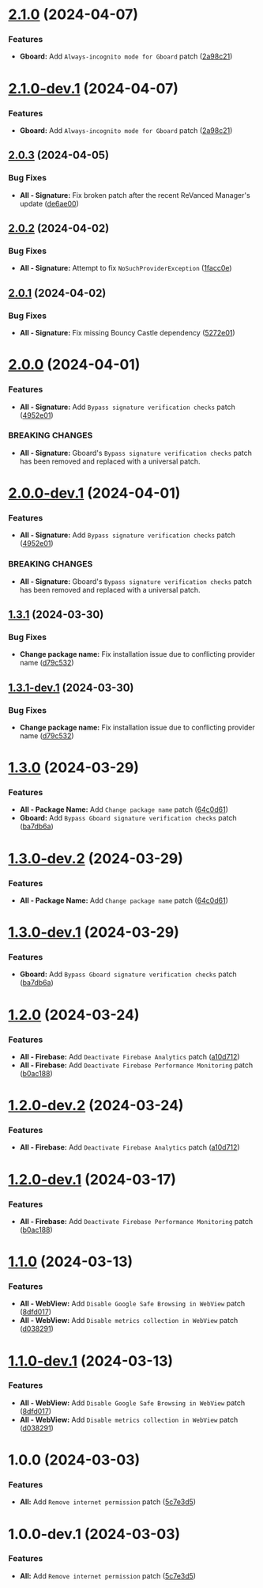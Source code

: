 # [2.1.0](https://github.com/jkennethcarino/privacy-revanced-patches/compare/v2.0.3...v2.1.0) (2024-04-07)


### Features

* **Gboard:** Add `Always-incognito mode for Gboard` patch ([2a98c21](https://github.com/jkennethcarino/privacy-revanced-patches/commit/2a98c21685f4959c662df443cb12146a2178cc66))

# [2.1.0-dev.1](https://github.com/jkennethcarino/privacy-revanced-patches/compare/v2.0.3...v2.1.0-dev.1) (2024-04-07)


### Features

* **Gboard:** Add `Always-incognito mode for Gboard` patch ([2a98c21](https://github.com/jkennethcarino/privacy-revanced-patches/commit/2a98c21685f4959c662df443cb12146a2178cc66))

## [2.0.3](https://github.com/jkennethcarino/privacy-revanced-patches/compare/v2.0.2...v2.0.3) (2024-04-05)


### Bug Fixes

* **All - Signature:** Fix broken patch after the recent ReVanced Manager's update ([de6ae00](https://github.com/jkennethcarino/privacy-revanced-patches/commit/de6ae00b2e67564d1d9ed2b6a1230e6aa55cdab3))

## [2.0.2](https://github.com/jkennethcarino/privacy-revanced-patches/compare/v2.0.1...v2.0.2) (2024-04-02)


### Bug Fixes

* **All - Signature:** Attempt to fix `NoSuchProviderException` ([1facc0e](https://github.com/jkennethcarino/privacy-revanced-patches/commit/1facc0e25cfcf46ccf9746f3286e5558f864f167))

## [2.0.1](https://github.com/jkennethcarino/privacy-revanced-patches/compare/v2.0.0...v2.0.1) (2024-04-02)


### Bug Fixes

* **All - Signature:** Fix missing Bouncy Castle dependency ([5272e01](https://github.com/jkennethcarino/privacy-revanced-patches/commit/5272e018b70f52bc0fbf4bed1eac8e90c8b08022))

# [2.0.0](https://github.com/jkennethcarino/privacy-revanced-patches/compare/v1.3.1...v2.0.0) (2024-04-01)


### Features

* **All - Signature:** Add `Bypass signature verification checks` patch ([4952e01](https://github.com/jkennethcarino/privacy-revanced-patches/commit/4952e019fc50ede7e6921718c183fab0e9f0e6d0))


### BREAKING CHANGES

* **All - Signature:** Gboard's `Bypass signature verification checks` patch has been removed and replaced with a universal patch.

# [2.0.0-dev.1](https://github.com/jkennethcarino/privacy-revanced-patches/compare/v1.3.1...v2.0.0-dev.1) (2024-04-01)


### Features

* **All - Signature:** Add `Bypass signature verification checks` patch ([4952e01](https://github.com/jkennethcarino/privacy-revanced-patches/commit/4952e019fc50ede7e6921718c183fab0e9f0e6d0))


### BREAKING CHANGES

* **All - Signature:** Gboard's `Bypass signature verification checks` patch has been removed and replaced with a universal patch.

## [1.3.1](https://github.com/jkennethcarino/privacy-revanced-patches/compare/v1.3.0...v1.3.1) (2024-03-30)


### Bug Fixes

* **Change package name:** Fix installation issue due to conflicting provider name ([d79c532](https://github.com/jkennethcarino/privacy-revanced-patches/commit/d79c5321dc701d9f586316bca7e32e5f9395940e))

## [1.3.1-dev.1](https://github.com/jkennethcarino/privacy-revanced-patches/compare/v1.3.0...v1.3.1-dev.1) (2024-03-30)


### Bug Fixes

* **Change package name:** Fix installation issue due to conflicting provider name ([d79c532](https://github.com/jkennethcarino/privacy-revanced-patches/commit/d79c5321dc701d9f586316bca7e32e5f9395940e))

# [1.3.0](https://github.com/jkennethcarino/privacy-revanced-patches/compare/v1.2.0...v1.3.0) (2024-03-29)


### Features

* **All - Package Name:** Add `Change package name` patch ([64c0d61](https://github.com/jkennethcarino/privacy-revanced-patches/commit/64c0d6166d3658ae9047e465d8ee3710b6ed7328))
* **Gboard:** Add `Bypass Gboard signature verification checks` patch ([ba7db6a](https://github.com/jkennethcarino/privacy-revanced-patches/commit/ba7db6a1ae42f84666d9cd5c797fd7fa2c33171f))

# [1.3.0-dev.2](https://github.com/jkennethcarino/privacy-revanced-patches/compare/v1.3.0-dev.1...v1.3.0-dev.2) (2024-03-29)


### Features

* **All - Package Name:** Add `Change package name` patch ([64c0d61](https://github.com/jkennethcarino/privacy-revanced-patches/commit/64c0d6166d3658ae9047e465d8ee3710b6ed7328))

# [1.3.0-dev.1](https://github.com/jkennethcarino/privacy-revanced-patches/compare/v1.2.0...v1.3.0-dev.1) (2024-03-29)


### Features

* **Gboard:** Add `Bypass Gboard signature verification checks` patch ([ba7db6a](https://github.com/jkennethcarino/privacy-revanced-patches/commit/ba7db6a1ae42f84666d9cd5c797fd7fa2c33171f))

# [1.2.0](https://github.com/jkennethcarino/privacy-revanced-patches/compare/v1.1.0...v1.2.0) (2024-03-24)


### Features

* **All - Firebase:** Add `Deactivate Firebase Analytics` patch ([a10d712](https://github.com/jkennethcarino/privacy-revanced-patches/commit/a10d7121116dda9ecec9c857a03c69b82a98157f))
* **All - Firebase:** Add `Deactivate Firebase Performance Monitoring` patch ([b0ac188](https://github.com/jkennethcarino/privacy-revanced-patches/commit/b0ac18839d960e084da79667d0959eec9fc54357))

# [1.2.0-dev.2](https://github.com/jkennethcarino/privacy-revanced-patches/compare/v1.2.0-dev.1...v1.2.0-dev.2) (2024-03-24)


### Features

* **All - Firebase:** Add `Deactivate Firebase Analytics` patch ([a10d712](https://github.com/jkennethcarino/privacy-revanced-patches/commit/a10d7121116dda9ecec9c857a03c69b82a98157f))

# [1.2.0-dev.1](https://github.com/jkennethcarino/privacy-revanced-patches/compare/v1.1.0...v1.2.0-dev.1) (2024-03-17)


### Features

* **All - Firebase:** Add `Deactivate Firebase Performance Monitoring` patch ([b0ac188](https://github.com/jkennethcarino/privacy-revanced-patches/commit/b0ac18839d960e084da79667d0959eec9fc54357))

# [1.1.0](https://github.com/jkennethcarino/privacy-revanced-patches/compare/v1.0.0...v1.1.0) (2024-03-13)


### Features

* **All - WebView:** Add `Disable Google Safe Browsing in WebView` patch ([8dfd017](https://github.com/jkennethcarino/privacy-revanced-patches/commit/8dfd017d387a13f59816a805a860fd66293ae52a))
* **All - WebView:** Add `Disable metrics collection in WebView` patch ([d038291](https://github.com/jkennethcarino/privacy-revanced-patches/commit/d03829128f244affe286af0249a94c8d450916cf))

# [1.1.0-dev.1](https://github.com/jkennethcarino/privacy-revanced-patches/compare/v1.0.0...v1.1.0-dev.1) (2024-03-13)


### Features

* **All - WebView:** Add `Disable Google Safe Browsing in WebView` patch ([8dfd017](https://github.com/jkennethcarino/privacy-revanced-patches/commit/8dfd017d387a13f59816a805a860fd66293ae52a))
* **All - WebView:** Add `Disable metrics collection in WebView` patch ([d038291](https://github.com/jkennethcarino/privacy-revanced-patches/commit/d03829128f244affe286af0249a94c8d450916cf))

# 1.0.0 (2024-03-03)


### Features

* **All:** Add `Remove internet permission` patch ([5c7e3d5](https://github.com/jkennethcarino/privacy-revanced-patches/commit/5c7e3d5883ed8b16d76bb61f63b548913fb9bb57))

# 1.0.0-dev.1 (2024-03-03)


### Features

* **All:** Add `Remove internet permission` patch ([5c7e3d5](https://github.com/jkennethcarino/privacy-revanced-patches/commit/5c7e3d5883ed8b16d76bb61f63b548913fb9bb57))
